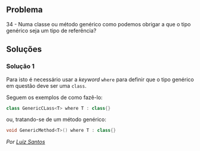 ## Problema

34 - Numa classe ou método genérico como podemos obrigar a que o tipo genérico
seja um tipo de referência?

## Soluções

### Solução 1

Para isto é necessário usar a _keyword_ `where` para definir que o tipo genérico
em questão deve ser uma `class`.

Seguem os exemplos de como fazê-lo:

```C#
class GenericCLass<T> where T : class{}
```

ou, tratando-se de um método genérico:

```C#
void GenericMethod<T>() where T : class{}
```

*Por [Luiz Santos](https://github.com/JundMaster)*